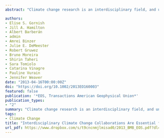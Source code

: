 ```yaml
---
abstract: "Climate change research is an interdisciplinary field, and understanding its social, political, and environmental implications requires integration across fields of research where different tools may be used to address common concerns. One of the many advantages of interdisciplinary approaches is that they open communication between complementary fields, filling knowledge gaps and facilitating progression within both individual fields and the broader field of climate change research."

authors:
- Elise S. Gornish
- Jill A. Hamilton
- Albert Barberán
- admin
- Amrei Binzer
- Julie E. DeMeester
- Robert Gruwez
- Bruno Moreira
- Shirin Taheri
- Sara Tomiolo
- Catarina Vinagre
- Pauline Vurain
- Jennifer Weaver
date: "2013-04-16T00:00:00Z"
doi: "https://doi.org/10.1002/2013EO160003"
featured: false
publication: '*EOS, Transactions American Geophysical Union*'
publication_types:
- "2"
summary: "Climate change research is an interdisciplinary field, and understanding its social, political, and environmental implications requires integration across fields of research where different tools may be used to address common concerns. One of the many advantages of interdisciplinary approaches is that they open communication between complementary fields, filling knowledge gaps and facilitating progression within both individual fields and the broader field of climate change research."
tags:
- Climate Change
title: "Interdisciplinary Climate Change Collaborations Are Essential for Early‐Career Scientists"
url_pdf: https://www.dropbox.com/s/t9cncnmjlmisad0/2013_BMB_EOS.pdf?dl=1
---
```


